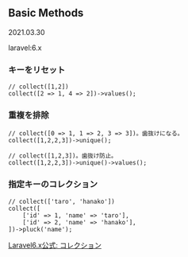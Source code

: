 ## Basic Methods
2021.03.30

laravel:6.x

### キーをリセット
```
// collect([1,2])
collect([2 => 1, 4 => 2])->values();
```

### 重複を排除
```
// collect([0 => 1, 1 => 2, 3 => 3])。歯抜けになる。
collect([1,2,2,3])->unique();

// collect([1,2,3])。歯抜け防止。
collect([1,2,2,3])->unique()->values();
```

### 指定キーのコレクション
```
// collect(['taro', 'hanako'])
collect([
    ['id' => 1, 'name' => 'taro'],
    ['id' => 2, 'name' => 'hanako'],
])->pluck('name');
```

[Laravel6.x公式: コレクション](https://readouble.com/laravel/6.x/ja/collections.html)
